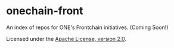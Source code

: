 # onechain-front

An index of repos for ONE's Frontchain initiatives.  (Coming Soon!)

Licensed under the [Apache License, version 2.0](http://www.apache.org/licenses/LICENSE-2.0).
